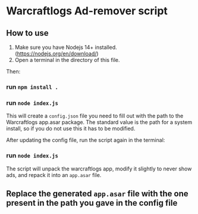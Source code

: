 # Warcraftlogs Ad-remover script


## How to use
1. Make sure you have Nodejs 14+ installed. (https://nodejs.org/en/download/)
2. Open a terminal in the directory of this file.

Then:
### run `npm install .`
### run `node index.js`

This will create a `config.json` file you need to fill out with the path to the Warcraftlogs app.asar package.
The standard value is the path for a system install, so if you do not use this it has to be modified.

After updating the config file, run the script again in the terminal:

### run `node index.js`
The script will unpack the warcraftlogs app, modify it slightly to never show ads, and repack it into an `app.asar` file.

## Replace the generated `app.asar` file with the one present in the path you gave in the config file



